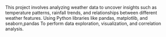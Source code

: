 This project involves analyzing weather data to uncover insights such as temperature patterns, rainfall trends, and relationships between different weather features. 
Using Python libraries like pandas, matplotlib, and seaborn,pandas 
To perform data exploration, visualization, and correlation analysis.
